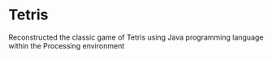 # Tetris
Reconstructed the classic game of Tetris using Java programming language within the Processing environment

